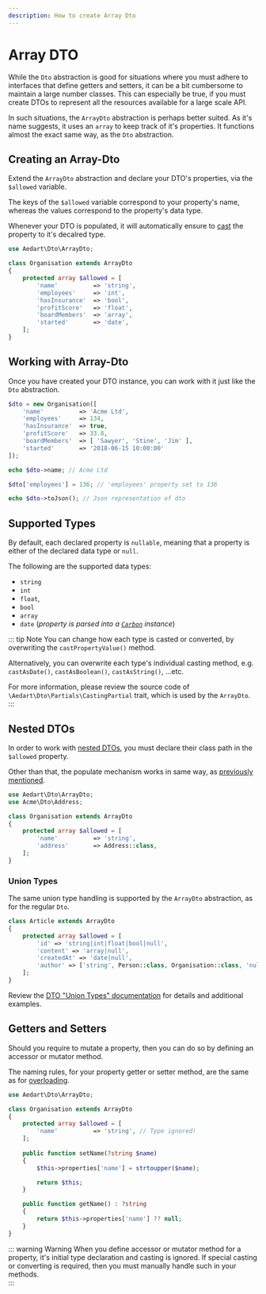```yaml
---
description: How to create Array Dto
---
```


# Array DTO

While the `Dto` abstraction is good for situations where you must adhere to interfaces that define getters and setters, it can be a bit cumbersome to maintain a large number classes.
This can especially be true, if you must create DTOs to represent all the resources available for a large scale API.

In such situations, the `ArrayDto` abstraction is perhaps better suited.
As it's name suggests, it uses an `array` to keep track of it's properties.
It functions almost the exact same way, as the `Dto` abstraction.

## Creating an Array-Dto

Extend the `ArrayDto` abstraction and declare your DTO's properties, via the `$allowed` variable.

The keys of the `$allowed` variable correspond to your property's name, whereas the values correspond to the property's data type.

Whenever your DTO is populated, it will automatically ensure to [cast](http://php.net/manual/en/language.types.type-juggling.php#language.types.typecasting) the property to it's decalred type. 

```php
use Aedart\Dto\ArrayDto;

class Organisation extends ArrayDto
{
    protected array $allowed = [
        'name'          => 'string',
        'employees'     => 'int',
        'hasInsurance'  => 'bool',
        'profitScore'   => 'float',
        'boardMembers'  => 'array',
        'started'       => 'date',
    ];
}
```

## Working with Array-Dto

Once you have created your DTO instance, you can work with it just like the `Dto` abstraction.

```php
$dto = new Organisation([
    'name'          => 'Acme Ltd',
    'employees'     => 134,
    'hasInsurance'  => true,
    'profitScore'   => 33.8,
    'boardMembers'  => [ 'Sawyer', 'Stine', 'Jim' ],
    'started'       => '2018-06-15 10:00:00'
]);

echo $dto->name; // Acme Ltd

$dto['employees'] = 136; // 'employees' property set to 136

echo $dto->toJson(); // Json representation of dto
```

## Supported Types

By default, each declared property is `nullable`, meaning that a property is either of the declared data type or `null`.

The following are the supported data types:

* `string`
* `int`
* `float`, 
* `bool`
* `array`
* `date` (_property is parsed into a [`Carbon`](https://carbon.nesbot.com/docs/) instance_)

::: tip Note
You can change how each type is casted or converted, by overwriting the `castPropertyValue()` method.

Alternatively, you can overwrite each type's individual casting method, e.g. `castAsDate()`, `castAsBoolean()`, `castAsString()`, ...etc.

For more information, please review the source code of `\Aedart\Dto\Partials\CastingPartial` trait, which is used by the `ArrayDto`.
:::

## Nested DTOs

In order to work with [nested DTOs](../nested-dto.md), you must declare their class path in the `$allowed` property.

Other than that, the populate mechanism works in same way, as [previously mentioned](../nested-dto.md).

```php
use Aedart\Dto\ArrayDto;
use Acme\Dto\Address;

class Organisation extends ArrayDto
{
    protected array $allowed = [
        'name'          => 'string',
        'address'       => Address::class,
    ];
}
```

### Union Types

The same union type handling is supported by the `ArrayDto` abstraction, as for the regular `Dto`. 

```php
class Article extends ArrayDto
{
    protected array $allowed = [
        'id' => 'string|int|float|bool|null',
        'content' => 'array|null',
        'createdAt' => 'date|null',
        'author' => ['string', Person::class, Organisation::class, 'null'],
    ];
}
```

Review the [DTO "Union Types" documentation](../nested-dto.md#union-types) for details and additional examples.

## Getters and Setters

Should you require to mutate a property, then you can do so by defining an accessor or mutator method.

The naming rules, for your property getter or setter method, are the same as for [overloading](../../properties/README.md).

```php
use Aedart\Dto\ArrayDto;

class Organisation extends ArrayDto
{
    protected array $allowed = [
        'name'          => 'string', // Type ignored!
    ];
    
    public function setName(?string $name)
    {
        $this->properties['name'] = strtoupper($name);

        return $this;
    }

    public function getName() : ?string
    {
        return $this->properties['name'] ?? null;
    }
}
```

::: warning Warning
When you define accessor or mutator method for a property, it's initial type declaration and casting is ignored.
If special casting or converting is required, then you must manually handle such in your methods.  
:::
